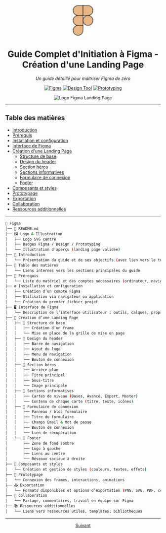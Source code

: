 <div align="center">
  <img src="./assets/icons/LogoFigma-LandingPage-Base.svg" alt="Figma Logo" width="70"/>


  # Guide Complet d'Initiation à Figma - Création d'une Landing Page


*Un guide détaillé pour maîtriser Figma de zéro*

[![Figma](https://img.shields.io/badge/Figma-3.0+-F24E1E?style=for-the-badge&logo=figma&logoColor=white)](https://www.figma.com/)
[![Design Tool](https://img.shields.io/badge/Design_Tool-UI/UX-09CF83?style=for-the-badge)](https://www.figma.com/)
[![Prototyping](https://img.shields.io/badge/Prototyping-Interactive-4B61FF?style=for-the-badge)](https://www.figma.com/)



![Logo Figma Landing Page](./assets/img/LandingPage-Validé.png)
  </div>

---

## Table des matières

- [Introduction](./Guide-Figma/Introduction.md)
- [Prérequis](./Guide-Figma/Introduction.md)
- [Installation et configuration](./Guide-Figma/Introduction.md)
- [Interface de Figma](./Guide-Figma/Interface.md)
- [Création d'une Landing Page](#./Guide-Figma/LandingPage.md)
  - [Structure de base](#./Guide-Figma/LandingPage.md)
  - [Design du header](#./Guide-Figma/LandingPage.md)
  - [Section héros](#./Guide-Figma/LandingPage.md)
  - [Sections informatives](#./Guide-Figma/LandingPage.md)
  - [Formulaire de connexion](#./Guide-Figma/LandingPage.md)
  - [Footer](#./Guide-Figma/LandingPage.md)
- [Composants et styles](#./Guide-Figma/Composants.md)
- [Prototypage](#./Guide-Figma/Prototypage.md)
- [Exportation](#./Guide-Figma/Exportation.md)
- [Collaboration](#./Guide-Figma/Collaboration.md)
- [Ressources additionnelles](#./Guide-Figma/Ressources.md)

---

```bash
📁 Figma
│── 📄 README.md           
├── 🖼️ Logo & Illustration
│   ├── Logo SVG centré
│   ├── Badges Figma / Design / Prototyping
│   └── Illustration d’aperçu (landing page validée)
├── 📝 Introduction
│   └── Présentation du guide et de ses objectifs (avec lien vers le tutoriel vidéo)
├── 📑 Table des matières
│   └── Liens internes vers les sections principales du guide
├── 🧰 Prérequis
│   └── Liste du matériel et des comptes nécessaires (ordinateur, navigateur, compte Figma)
├── ⚙️ Installation et configuration
│   ├── Création d’un compte Figma
│   ├── Utilisation via navigateur ou application
│   └── Création du premier fichier projet
├── 🖥️ Interface de Figma
│   └── Description de l’interface utilisateur : outils, calques, propriétés
├── 🎨 Création d’une Landing Page
│   ├── 📐 Structure de base
│   │   ├── Création d’un frame
│   │   └── Mise en place de la grille de mise en page
│   ├── 🧭 Design du header
│   │   ├── Barre de navigation
│   │   ├── Ajout du logo
│   │   ├── Menu de navigation
│   │   └── Bouton de connexion
│   ├── 🦸 Section héros
│   │   ├── Arrière-plan
│   │   ├── Titre principal
│   │   ├── Sous-titre
│   │   └── Image principale
│   ├── 🧾 Sections informatives
│   │   ├── Cartes de niveau (Bases, Avancé, Expert, Master)
│   │   └── Contenu de chaque carte (titre, texte, icônes)
│   ├── 🔐 Formulaire de connexion
│   │   ├── Panneau / bloc formulaire
│   │   ├── Titre du formulaire
│   │   ├── Champs Email & Mot de passe
│   │   ├── Bouton de connexion
│   │   └── Lien de récupération
│   └── 📎 Footer
│       ├── Zone de fond sombre
│       ├── Logo à gauche
│       ├── Liens au centre
│       └── Réseaux sociaux à droite
├── 🧩 Composants et styles
│   └── Création et gestion de styles (couleurs, textes, effets)
├── 🧪 Prototypage
│   └── Connexion des frames, interactions, animations
├── 📤 Exportation
│   └── Formats disponibles et options d’exportation (PNG, SVG, PDF, code)
├── 🤝 Collaboration
│   └── Partage, commentaires, travail en équipe sur Figma
├── 📚 Ressources additionnelles
│   └── Liens vers ressources utiles, templates, bibliothèques
```

---

</div>
<p align="center">
  <a href="Guide-Figma/Introduction.md">Suivant</a>
</p>




